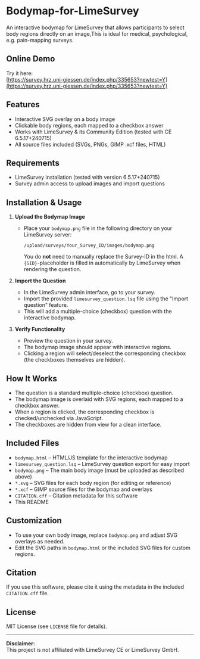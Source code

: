 # Bodymap-for-LimeSurvey

An interactive bodymap for LimeSurvey that allows participants to select body regions directly on an image,This is ideal for medical, psychological, e.g. pain-mapping surveys.

## Online Demo

Try it here:  
[https://survey.hrz.uni-giessen.de/index.php/335653?newtest=Y](https://survey.hrz.uni-giessen.de/index.php/335653?newtest=Y)

## Features

- Interactive SVG overlay on a body image
- Clickable body regions, each mapped to a checkbox answer
- Works with LimeSurvey & its Community Edition (tested with CE 6.5.17+240715)
- All source files included (SVGs, PNGs, GIMP .xcf files, HTML)

## Requirements

- LimeSurvey installation (tested with version 6.5.17+240715)
- Survey admin access to upload images and import questions

## Installation & Usage

1. **Upload the Bodymap Image**

   - Place your `bodymap.png` file in the following directory on your LimeSurvey server:
     ```
     /upload/surveys/Your_Survey_ID/images/bodymap.png
     ```
     You do **not** need to manually replace the Survey-ID in the html. A `{SID}`-placeholder is filled in automatically by LimeSurvey when rendering the question.

2. **Import the Question**

   - In the LimeSurvey admin interface, go to your survey.
   - Import the provided `limesurvey_question.lsq` file using the "Import question" feature.
   - This will add a multiple-choice (checkbox) question with the interactive bodymap.

3. **Verify Functionality**

   - Preview the question in your survey.
   - The bodymap image should appear with interactive regions.
   - Clicking a region will select/deselect the corresponding checkbox (the checkboxes themselves are hidden).

## How It Works

- The question is a standard multiple-choice (checkbox) question.
- The bodymap image is overlaid with SVG regions, each mapped to a checkbox answer.
- When a region is clicked, the corresponding checkbox is checked/unchecked via JavaScript.
- The checkboxes are hidden from view for a clean interface.

## Included Files

- `bodymap.html` – HTML/JS template for the interactive bodymap
- `limesurvey_question.lsq` – LimeSurvey question export for easy import
- `bodymap.png` – The main body image (must be uploaded as described above)
- `*.svg` – SVG files for each body region (for editing or reference)
- `*.xcf` – GIMP source files for the bodymap and overlays
- `CITATION.cff` – Citation metadata for this software
- This README

## Customization

- To use your own body image, replace `bodymap.png` and adjust SVG overlays as needed.
- Edit the SVG paths in `bodymap.html` or the included SVG files for custom regions.

## Citation

If you use this software, please cite it using the metadata in the included `CITATION.cff` file.

## License

MIT License (see `LICENSE` file for details).

---

**Disclaimer:**  
This project is not affiliated with LimeSurvey CE or LimeSurvey GmbH.